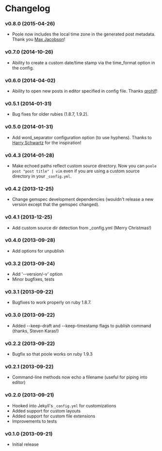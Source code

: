 # Changelog

### v0.8.0 (2015-04-26)

- Poole now includes the local time zone in the generated post metadata. Thank
  you [Max Jacobson](//github.com/maxjacobson)!

### v0.7.0 (2014-10-26)

- Ability to create a custom date/time stamp via the time_format option in
  the config.

### v0.6.0 (2014-04-02)

- Ability to open new posts in editor specified in config file. Thanks
  [qrohlf](//github.com/qrohlf)!

### v0.5.1 (2014-01-31)

- Bug fixes for older rubies (1.8.7, 1.9.2).

### v0.5.0 (2014-01-31)

- Add word_separator configuration option (to use hyphens). Thanks to [Harry
  Schwartz](http://github.com/hrs) for the inspiration!

### v0.4.3 (2014-01-28)

- Make echoed paths reflect custom source directory. Now you can `poole post
  "post title" | vim` even if you are using a custom source directory in your
  `_config.yml`.

### v0.4.2 (2013-12-25)

- Change gemspec development dependencies (wouldn't release a new version
  except that the gemspec changed).

### v0.4.1 (2013-12-25)

- Add custom source dir detection from _config.yml (Merry Christmas!)

### v0.4.0 (2013-09-28)

- Add options for unpublish

### v0.3.2 (2013-09-24)

- Add '--version/-v' option
- Minor bugfixes, tests

### v0.3.1 (2013-09-22)

- Bugfixes to work properly on ruby 1.8.7.

### v0.3.0 (2013-09-22)

- Added --keep-draft and --keep-timestamp flags to publish command (thanks,
  Steven Karas!)

### v0.2.2 (2013-09-22)

- Bugfix so that poole works on ruby 1.9.3

### v0.2.1 (2013-09-22)

- Command-line methods now echo a filename (useful for piping into editor)

### v0.2.0 (2013-09-21)

- Hooked into Jekyll's `_config.yml` for customizations
- Added support for custom layouts
- Added support for custom file extensions
- Improvements to tests

### v0.1.0 (2013-09-21)

- Initial release
